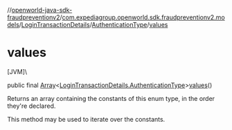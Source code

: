 //[openworld-java-sdk-fraudpreventionv2](../../../../index.md)/[com.expediagroup.openworld.sdk.fraudpreventionv2.models](../../index.md)/[LoginTransactionDetails](../index.md)/[AuthenticationType](index.md)/[values](values.md)

# values

[JVM]\

public final [Array](https://kotlinlang.org/api/latest/jvm/stdlib/kotlin/-array/index.html)&lt;[LoginTransactionDetails.AuthenticationType](index.md)&gt;[values](values.md)()

Returns an array containing the constants of this enum type, in the order they're declared.

This method may be used to iterate over the constants.
